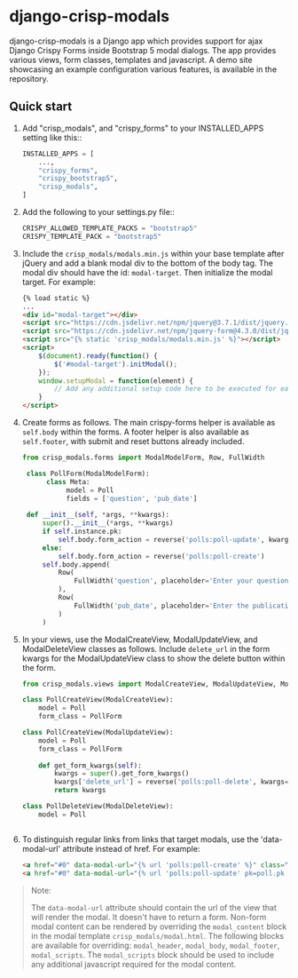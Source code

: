 
django-crisp-modals
===================

django-crisp-modals is a Django app which provides support for ajax Django Crispy Forms
inside Bootstrap 5 modal dialogs.  The app provides various views, form classes, templates and 
javascript.  A demo site showcasing an example configuration various features, is available in the repository.


Quick start
-----------

1. Add "crisp_modals", and "crispy_forms" to your INSTALLED_APPS setting like this::
    ```python
    INSTALLED_APPS = [
        ...,
        "crispy_forms",
        "crispy_bootstrap5",
        "crisp_modals",
    ]
2. Add the following to your settings.py file::

    ```python
    CRISPY_ALLOWED_TEMPLATE_PACKS = "bootstrap5"
    CRISPY_TEMPLATE_PACK = "bootstrap5"

3. Include the `crisp_modals/modals.min.js` within your base template after jQuery
   and add a blank modal div to the bottom of the body tag.  The modal div should have the id: `modal-target`. 
   Then initialize the modal target.  For example:

    ```html  
    {% load static %}
    ...
    <div id="modal-target"></div>
    <script src="https://cdn.jsdelivr.net/npm/jquery@3.7.1/dist/jquery.min.js"></script>
    <script src="https://cdn.jsdelivr.net/npm/jquery-form@4.3.0/dist/jquery.form.min.js"></script>
    <script src="{% static 'crisp_modals/modals.min.js' %}"></script>
    <script>
        $(document).ready(function() {
            $('#modal-target').initModal();
        });
        window.setupModal = function(element) {
            // Add any additional setup code here to be executed for each modal
        }
    </script>
   
4. Create forms as follows. The main crispy-forms helper is available as `self.body` within the forms. 
   A footer helper is also available as `self.footer`, with submit and reset buttons already included.
   
   ```python
   from crisp_modals.forms import ModalModelForm, Row, FullWidth

    class PollForm(ModalModelForm):
         class Meta:
              model = Poll
              fields = ['question', 'pub_date']
    
    def __init__(self, *args, **kwargs):
        super().__init__(*args, **kwargs)
        if self.instance.pk:
            self.body.form_action = reverse('polls:poll-update', kwargs={'pk': self.instance.pk})
        else:
            self.body.form_action = reverse('polls:poll-create')
        self.body.append(
            Row(
                FullWidth('question', placeholder='Enter your question'),
            ),
            Row(
                FullWidth('pub_date', placeholder='Enter the publication date'),
            )
        )

5. In your views, use the ModalCreateView, ModalUpdateView, and ModalDeleteView classes as follows. Include
   `delete_url` in the form kwargs for the ModalUpdateView class to show the delete button within the form.
    
    ```python
    from crisp_modals.views import ModalCreateView, ModalUpdateView, ModalDeleteView

    class PollCreateView(ModalCreateView):
        model = Poll
        form_class = PollForm

    class PollCreateView(ModalUpdateView):
        model = Poll
        form_class = PollForm
        
        def get_form_kwargs(self):
            kwargs = super().get_form_kwargs()
            kwargs['delete_url'] = reverse('polls:poll-delete', kwargs={'pk': self.object.pk})
            return kwargs
   
    class PollDeleteView(ModalDeleteView):
        model = Poll
   

    
6. To distinguish regular links from links that target modals, use the 'data-modal-url' attribute instead of href.
   For example:

    ```html
    <a href="#0" data-modal-url="{% url 'polls:poll-create' %}" class="modal-link">Create Poll</a>
    <a href="#0" data-modal-url="{% url 'polls:poll-update' pk=poll.pk %}">Update Poll</a>

> Note: 
> 
> The `data-modal-url` attribute should contain the url of the view that will render the modal. It doesn't have to 
> return a form. Non-form modal content can be rendered by overriding the `modal_content` block in the modal template
> `crisp_modals/modal.html`.  The following blocks are available for overriding: `modal_header`, `modal_body`, `modal_footer`,
> `modal_scripts`.  The `modal_scripts` block should be used to include any additional javascript required for the modal 
> content.